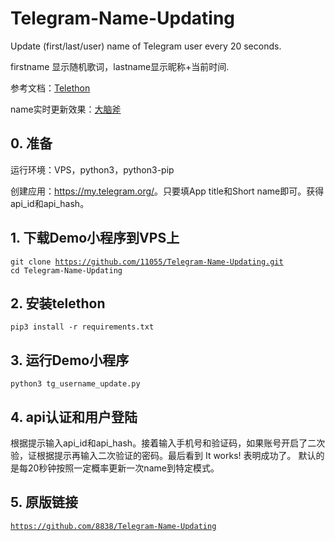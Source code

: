 # Telegram-Name-Updating

Update (first/last/user) name of Telegram user every 20 seconds. 

firstname 显示随机歌词，lastname显示昵称+当前时间.

参考文档：<a href="https://telethon.readthedocs.io/en/stable/">Telethon</a>

name实时更新效果：<a href="https://t.me/kongle6">大脑斧</a>

## 0. 准备

运行环境：VPS，python3，python3-pip

创建应用：<a href="https://my.telegram.org/">https://my.telegram.org/</a>。只要填App title和Short name即可。获得api_id和api_hash。

## 1. 下载Demo小程序到VPS上

<code>git clone https://github.com/11055/Telegram-Name-Updating.git</code>\
<code>cd Telegram-Name-Updating</code>

## 2. 安装telethon

<code>pip3 install -r requirements.txt</code>

## 3. 运行Demo小程序

<code>python3 tg_username_update.py</code>

## 4. api认证和用户登陆

根据提示输入api_id和api_hash。接着输入手机号和验证码，如果账号开启了二次验，证根据提示再输入二次验证的密码。最后看到 It works! 表明成功了。 默认的是每20秒钟按照一定概率更新一次name到特定模式。

## 5. 原版链接
<code>https://github.com/8838/Telegram-Name-Updating</code>

